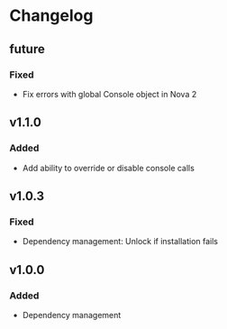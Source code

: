 # Changelog

## future

### Fixed

- Fix errors with global Console object in Nova 2

## v1.1.0

### Added

- Add ability to override or disable console calls

## v1.0.3

### Fixed

- Dependency management: Unlock if installation fails

## v1.0.0

### Added

- Dependency management
